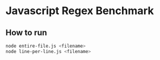 # Javascript Regex Benchmark

## How to run

```sh
node entire-file.js <filename>
node line-per-line.js <filename>
```
